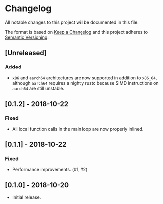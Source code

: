 # Changelog

All notable changes to this project will be documented in this file.

The format is based on [Keep a Changelog](http://keepachangelog.com/en/1.0.0/)
and this project adheres to [Semantic
Versioning](http://semver.org/spec/v2.0.0.html).

## [Unreleased]

### Added

- `x86` and `aarch64` architectures are now supported in addition to `x86_64`,
  although `aarch64` requires a nightly rustc because SIMD instructions on
  `aarch64` are still unstable.

## [0.1.2] - 2018-10-22

### Fixed

- All local function calls in the main loop are now properly inlined.

## [0.1.1] - 2018-10-22

### Fixed

- Performance improvements. (#1, #2)

## [0.1.0] - 2018-10-20

- Initial release.
